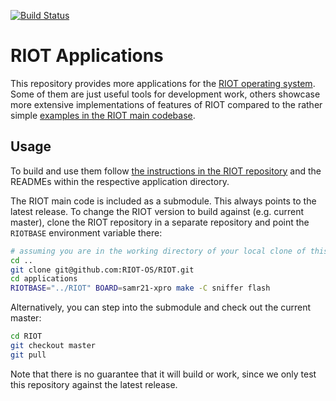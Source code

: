 [![Build Status](https://travis-ci.org/RIOT-OS/applications.svg?branch=master)](https://travis-ci.org/RIOT-OS/applications)

# RIOT Applications

This repository provides more applications for the [RIOT operating system][riot-repo].
Some of them are just useful tools for development work, others showcase
more extensive implementations of features of RIOT compared to the rather simple
[examples in the RIOT main codebase][riot-repo/examples].

## Usage

To build and use them follow [the instructions in the RIOT repository][getting-started]
and the READMEs within the respective application directory.

The RIOT main code is included as a submodule. This always points to the latest
release. To change the RIOT version to build against (e.g. current master),
clone the RIOT repository in a separate repository and point the `RIOTBASE`
environment variable there:

```sh
# assuming you are in the working directory of your local clone of this repo
cd ..
git clone git@github.com:RIOT-OS/RIOT.git
cd applications
RIOTBASE="../RIOT" BOARD=samr21-xpro make -C sniffer flash
```

Alternatively, you can step into the submodule and check out the current master:

```sh
cd RIOT
git checkout master
git pull
```

Note that there is no guarantee that it will build or work, since we only test
this repository against the latest release.

[riot-repo]: https://github.com/RIOT-OS/RIOT
[riot-repo/examples]: https://github.com/RIOT-OS/RIOT/tree/master/examples
[getting-started]: https://github.com/RIOT-OS/RIOT/blob/master/README.md#getting-started
